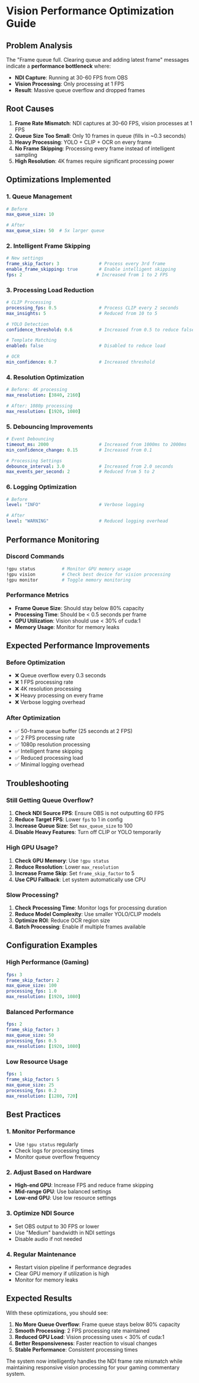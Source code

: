 # Vision Performance Optimization Guide

## Problem Analysis

The "Frame queue full. Clearing queue and adding latest frame" messages indicate a **performance bottleneck** where:

- **NDI Capture**: Running at 30-60 FPS from OBS
- **Vision Processing**: Only processing at 1 FPS
- **Result**: Massive queue overflow and dropped frames

## Root Causes

1. **Frame Rate Mismatch**: NDI captures at 30-60 FPS, vision processes at 1 FPS
2. **Queue Size Too Small**: Only 10 frames in queue (fills in ~0.3 seconds)
3. **Heavy Processing**: YOLO + CLIP + OCR on every frame
4. **No Frame Skipping**: Processing every frame instead of intelligent sampling
5. **High Resolution**: 4K frames require significant processing power

## Optimizations Implemented

### 1. **Queue Management**
```yaml
# Before
max_queue_size: 10

# After  
max_queue_size: 50  # 5x larger queue
```

### 2. **Intelligent Frame Skipping**
```yaml
# New settings
frame_skip_factor: 3               # Process every 3rd frame
enable_frame_skipping: true        # Enable intelligent skipping
fps: 2                            # Increased from 1 to 2 FPS
```

### 3. **Processing Load Reduction**
```yaml
# CLIP Processing
processing_fps: 0.5                # Process CLIP every 2 seconds
max_insights: 5                    # Reduced from 10 to 5

# YOLO Detection
confidence_threshold: 0.6          # Increased from 0.5 to reduce false positives

# Template Matching
enabled: false                     # Disabled to reduce load

# OCR
min_confidence: 0.7                # Increased threshold
```

### 4. **Resolution Optimization**
```yaml
# Before: 4K processing
max_resolution: [3840, 2160]

# After: 1080p processing
max_resolution: [1920, 1080]
```

### 5. **Debouncing Improvements**
```yaml
# Event Debouncing
timeout_ms: 2000                   # Increased from 1000ms to 2000ms
min_confidence_change: 0.15        # Increased from 0.1

# Processing Settings
debounce_interval: 3.0             # Increased from 2.0 seconds
max_events_per_second: 2           # Reduced from 5 to 2
```

### 6. **Logging Optimization**
```yaml
# Before
level: "INFO"                      # Verbose logging

# After
level: "WARNING"                   # Reduced logging overhead
```

## Performance Monitoring

### Discord Commands
```bash
!gpu status          # Monitor GPU memory usage
!gpu vision          # Check best device for vision processing
!gpu monitor         # Toggle memory monitoring
```

### Performance Metrics
- **Frame Queue Size**: Should stay below 80% capacity
- **Processing Time**: Should be < 0.5 seconds per frame
- **GPU Utilization**: Vision should use < 30% of cuda:1
- **Memory Usage**: Monitor for memory leaks

## Expected Performance Improvements

### Before Optimization
- ❌ Queue overflow every 0.3 seconds
- ❌ 1 FPS processing rate
- ❌ 4K resolution processing
- ❌ Heavy processing on every frame
- ❌ Verbose logging overhead

### After Optimization
- ✅ 50-frame queue buffer (25 seconds at 2 FPS)
- ✅ 2 FPS processing rate
- ✅ 1080p resolution processing
- ✅ Intelligent frame skipping
- ✅ Reduced processing load
- ✅ Minimal logging overhead

## Troubleshooting

### Still Getting Queue Overflow?
1. **Check NDI Source FPS**: Ensure OBS is not outputting 60 FPS
2. **Reduce Target FPS**: Lower `fps` to 1 in config
3. **Increase Queue Size**: Set `max_queue_size` to 100
4. **Disable Heavy Features**: Turn off CLIP or YOLO temporarily

### High GPU Usage?
1. **Check GPU Memory**: Use `!gpu status`
2. **Reduce Resolution**: Lower `max_resolution`
3. **Increase Frame Skip**: Set `frame_skip_factor` to 5
4. **Use CPU Fallback**: Let system automatically use CPU

### Slow Processing?
1. **Check Processing Time**: Monitor logs for processing duration
2. **Reduce Model Complexity**: Use smaller YOLO/CLIP models
3. **Optimize ROI**: Reduce OCR region size
4. **Batch Processing**: Enable if multiple frames available

## Configuration Examples

### High Performance (Gaming)
```yaml
fps: 3
frame_skip_factor: 2
max_queue_size: 100
processing_fps: 1.0
max_resolution: [1920, 1080]
```

### Balanced Performance
```yaml
fps: 2
frame_skip_factor: 3
max_queue_size: 50
processing_fps: 0.5
max_resolution: [1920, 1080]
```

### Low Resource Usage
```yaml
fps: 1
frame_skip_factor: 5
max_queue_size: 25
processing_fps: 0.2
max_resolution: [1280, 720]
```

## Best Practices

### 1. **Monitor Performance**
- Use `!gpu status` regularly
- Check logs for processing times
- Monitor queue overflow frequency

### 2. **Adjust Based on Hardware**
- **High-end GPU**: Increase FPS and reduce frame skipping
- **Mid-range GPU**: Use balanced settings
- **Low-end GPU**: Use low resource settings

### 3. **Optimize NDI Source**
- Set OBS output to 30 FPS or lower
- Use "Medium" bandwidth in NDI settings
- Disable audio if not needed

### 4. **Regular Maintenance**
- Restart vision pipeline if performance degrades
- Clear GPU memory if utilization is high
- Monitor for memory leaks

## Expected Results

With these optimizations, you should see:

1. **No More Queue Overflow**: Frame queue stays below 80% capacity
2. **Smooth Processing**: 2 FPS processing rate maintained
3. **Reduced GPU Load**: Vision processing uses < 30% of cuda:1
4. **Better Responsiveness**: Faster reaction to visual changes
5. **Stable Performance**: Consistent processing times

The system now intelligently handles the NDI frame rate mismatch while maintaining responsive vision processing for your gaming commentary system. 